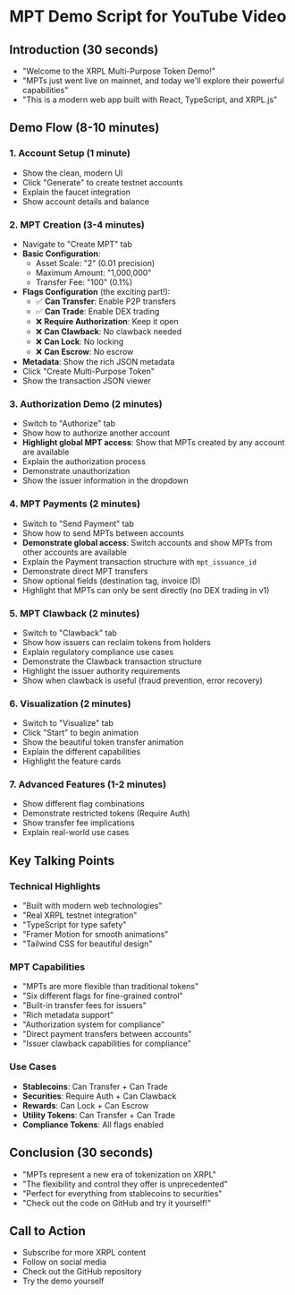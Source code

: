 # MPT Demo Script for YouTube Video

## Introduction (30 seconds)

- "Welcome to the XRPL Multi-Purpose Token Demo!"
- "MPTs just went live on mainnet, and today we'll explore their powerful capabilities"
- "This is a modern web app built with React, TypeScript, and XRPL.js"

## Demo Flow (8-10 minutes)

### 1. Account Setup (1 minute)

- Show the clean, modern UI
- Click "Generate" to create testnet accounts
- Explain the faucet integration
- Show account details and balance

### 2. MPT Creation (3-4 minutes)

- Navigate to "Create MPT" tab
- **Basic Configuration**:
  - Asset Scale: "2" (0.01 precision)
  - Maximum Amount: "1,000,000"
  - Transfer Fee: "100" (0.1%)
- **Flags Configuration** (the exciting part!):
  - ✅ **Can Transfer**: Enable P2P transfers
  - ✅ **Can Trade**: Enable DEX trading
  - ❌ **Require Authorization**: Keep it open
  - ❌ **Can Clawback**: No clawback needed
  - ❌ **Can Lock**: No locking
  - ❌ **Can Escrow**: No escrow
- **Metadata**: Show the rich JSON metadata
- Click "Create Multi-Purpose Token"
- Show the transaction JSON viewer

### 3. Authorization Demo (2 minutes)

- Switch to "Authorize" tab
- Show how to authorize another account
- **Highlight global MPT access**: Show that MPTs created by any account are available
- Explain the authorization process
- Demonstrate unauthorization
- Show the issuer information in the dropdown

### 4. MPT Payments (2 minutes)

- Switch to "Send Payment" tab
- Show how to send MPTs between accounts
- **Demonstrate global access**: Switch accounts and show MPTs from other accounts are available
- Explain the Payment transaction structure with `mpt_issuance_id`
- Demonstrate direct MPT transfers
- Show optional fields (destination tag, invoice ID)
- Highlight that MPTs can only be sent directly (no DEX trading in v1)

### 5. MPT Clawback (2 minutes)

- Switch to "Clawback" tab
- Show how issuers can reclaim tokens from holders
- Explain regulatory compliance use cases
- Demonstrate the Clawback transaction structure
- Highlight the issuer authority requirements
- Show when clawback is useful (fraud prevention, error recovery)

### 6. Visualization (2 minutes)

- Switch to "Visualize" tab
- Click "Start" to begin animation
- Show the beautiful token transfer animation
- Explain the different capabilities
- Highlight the feature cards

### 7. Advanced Features (1-2 minutes)

- Show different flag combinations
- Demonstrate restricted tokens (Require Auth)
- Show transfer fee implications
- Explain real-world use cases

## Key Talking Points

### Technical Highlights

- "Built with modern web technologies"
- "Real XRPL testnet integration"
- "TypeScript for type safety"
- "Framer Motion for smooth animations"
- "Tailwind CSS for beautiful design"

### MPT Capabilities

- "MPTs are more flexible than traditional tokens"
- "Six different flags for fine-grained control"
- "Built-in transfer fees for issuers"
- "Rich metadata support"
- "Authorization system for compliance"
- "Direct payment transfers between accounts"
- "Issuer clawback capabilities for compliance"

### Use Cases

- **Stablecoins**: Can Transfer + Can Trade
- **Securities**: Require Auth + Can Clawback
- **Rewards**: Can Lock + Can Escrow
- **Utility Tokens**: Can Transfer + Can Trade
- **Compliance Tokens**: All flags enabled

## Conclusion (30 seconds)

- "MPTs represent a new era of tokenization on XRPL"
- "The flexibility and control they offer is unprecedented"
- "Perfect for everything from stablecoins to securities"
- "Check out the code on GitHub and try it yourself!"

## Call to Action

- Subscribe for more XRPL content
- Follow on social media
- Check out the GitHub repository
- Try the demo yourself
